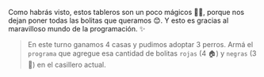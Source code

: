 <gs-toolbox toolbox-url="https://raw.githubusercontent.com/MumukiProject/mumuki-guia-gobstones-primeros-programas-kids/master/assets/toolbox_1553274591838.xml"></gs-toolbox>

Como habrás visto, estos tableros son un poco mágicos :tophat::crystal_ball:, porque nos dejan poner todas las bolitas que queramos :blush:. Y esto es gracias al maravilloso mundo de la programación. :sparkles:

> En este turno ganamos 4 casas y pudimos adoptar 3 perros. Armá el `programa` que agregue esa cantidad de bolitas `rojas` (4 :house:) y `negras` (3 :dog:) en el casillero actual. 
